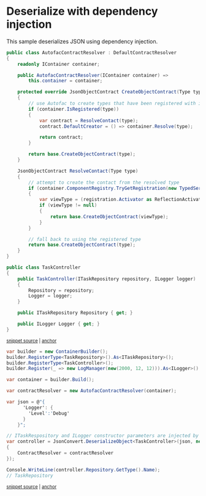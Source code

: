 # Deserialize with dependency injection

This sample deserializes JSON using dependency injection.

<!-- snippet: DeserializeWithDependencyInjectionTypes -->
<a id='snippet-deserializewithdependencyinjectiontypes'></a>
```cs
public class AutofacContractResolver : DefaultContractResolver
{
    readonly IContainer container;

    public AutofacContractResolver(IContainer container) =>
        this.container = container;

    protected override JsonObjectContract CreateObjectContract(Type type)
    {
        // use Autofac to create types that have been registered with it
        if (container.IsRegistered(type))
        {
            var contract = ResolveContact(type);
            contract.DefaultCreator = () => container.Resolve(type);

            return contract;
        }

        return base.CreateObjectContract(type);
    }

    JsonObjectContract ResolveContact(Type type)
    {
        // attempt to create the contact from the resolved type
        if (container.ComponentRegistry.TryGetRegistration(new TypedService(type), out var registration))
        {
            var viewType = (registration.Activator as ReflectionActivator)?.LimitType;
            if (viewType != null)
            {
                return base.CreateObjectContract(viewType);
            }
        }

        // fall back to using the registered type
        return base.CreateObjectContract(type);
    }
}

public class TaskController
{
    public TaskController(ITaskRepository repository, ILogger logger)
    {
        Repository = repository;
        Logger = logger;
    }

    public ITaskRepository Repository { get; }

    public ILogger Logger { get; }
}
```
<sup><a href='/src/Tests/Documentation/Samples/Serializer/DeserializeWithDependencyInjection.cs#L11-L64' title='Snippet source file'>snippet source</a> | <a href='#snippet-deserializewithdependencyinjectiontypes' title='Start of snippet'>anchor</a></sup>
<!-- endSnippet -->

<!-- snippet: DeserializeWithDependencyInjectionUsage -->
<a id='snippet-deserializewithdependencyinjectionusage'></a>
```cs
var builder = new ContainerBuilder();
builder.RegisterType<TaskRepository>().As<ITaskRepository>();
builder.RegisterType<TaskController>();
builder.Register(_ => new LogManager(new(2000, 12, 12))).As<ILogger>();

var container = builder.Build();

var contractResolver = new AutofacContractResolver(container);

var json = @"{
      'Logger': {
        'Level':'Debug'
      }
    }";

// ITaskRespository and ILogger constructor parameters are injected by Autofac
var controller = JsonConvert.DeserializeObject<TaskController>(json, new JsonSerializerSettings
{
    ContractResolver = contractResolver
});

Console.WriteLine(controller.Repository.GetType().Name);
// TaskRepository
```
<sup><a href='/src/Tests/Documentation/Samples/Serializer/DeserializeWithDependencyInjection.cs#L69-L95' title='Snippet source file'>snippet source</a> | <a href='#snippet-deserializewithdependencyinjectionusage' title='Start of snippet'>anchor</a></sup>
<!-- endSnippet -->
